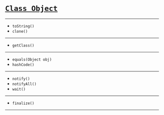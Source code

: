 # [`Class Object`](https://docs.oracle.com/javase/7/docs/api/java/lang/Object.html)

---
- `toString()`
- `clone()`
---
- `getClass()`
---
- `equals(Object obj)`
- `hashCode()`
---
- `notify()`
- `notifyAll()`
- `wait()`
---
- `finalize()`
---